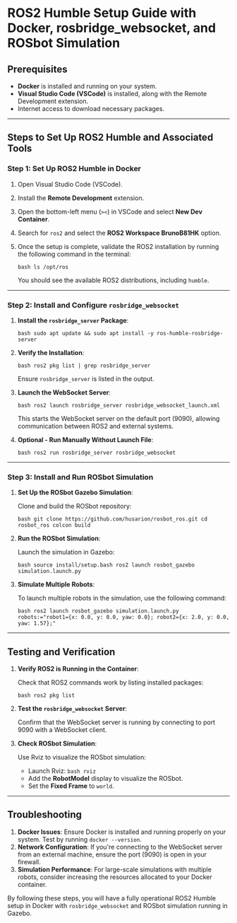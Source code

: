# ROS2 Humble Setup Guide with Docker, rosbridge_websocket, and ROSbot Simulation

## Prerequisites

- **Docker** is installed and running on your system.
- **Visual Studio Code (VSCode)** is installed, along with the Remote Development extension.
- Internet access to download necessary packages.

---

## Steps to Set Up ROS2 Humble and Associated Tools

### Step 1: Set Up ROS2 Humble in Docker

1. Open Visual Studio Code (VSCode).
2. Install the **Remote Development** extension.
3. Open the bottom-left menu (`><`) in VSCode and select **New Dev Container**.
4. Search for `ros2` and select the **ROS2 Workspace BrunoB81HK** option.
5. Once the setup is complete, validate the ROS2 installation by running the following command in the terminal:

   ``bash
   ls /opt/ros
   ``

   You should see the available ROS2 distributions, including `humble`.

---

### Step 2: Install and Configure `rosbridge_websocket`

1. **Install the `rosbridge_server` Package**:

   ``bash
   sudo apt update && sudo apt install -y ros-humble-rosbridge-server
   ``

2. **Verify the Installation**:

   ``bash
   ros2 pkg list | grep rosbridge_server
   ``

   Ensure `rosbridge_server` is listed in the output.

3. **Launch the WebSocket Server**:

   ``bash
   ros2 launch rosbridge_server rosbridge_websocket_launch.xml
   ``

   This starts the WebSocket server on the default port (9090), allowing communication between ROS2 and external systems.

4. **Optional - Run Manually Without Launch File**:

   ``bash
   ros2 run rosbridge_server rosbridge_websocket
   ``

---

### Step 3: Install and Run ROSbot Simulation

1. **Set Up the ROSbot Gazebo Simulation**:

   Clone and build the ROSbot repository:

   ``bash
   git clone https://github.com/husarion/rosbot_ros.git
   cd rosbot_ros
   colcon build
   ``

2. **Run the ROSbot Simulation**:

   Launch the simulation in Gazebo:

   ``bash
   source install/setup.bash
   ros2 launch rosbot_gazebo simulation.launch.py
   ``

3. **Simulate Multiple Robots**:

   To launch multiple robots in the simulation, use the following command:

   ``bash
   ros2 launch rosbot_gazebo simulation.launch.py robots:="robot1={x: 0.0, y: 0.0, yaw: 0.0}; robot2={x: 2.0, y: 0.0, yaw: 1.57};"
   ``

---

## Testing and Verification

1. **Verify ROS2 is Running in the Container**:

   Check that ROS2 commands work by listing installed packages:

   ``bash
   ros2 pkg list
   ``

2. **Test the `rosbridge_websocket` Server**:

   Confirm that the WebSocket server is running by connecting to port 9090 with a WebSocket client.

3. **Check ROSbot Simulation**:

   Use Rviz to visualize the ROSbot simulation:
   - Launch Rviz:
     ``bash
     rviz
     ``
   - Add the **RobotModel** display to visualize the ROSbot.
   - Set the **Fixed Frame** to `world`.

---

## Troubleshooting

1. **Docker Issues**: Ensure Docker is installed and running properly on your system. Test by running `docker --version`.
2. **Network Configuration**: If you're connecting to the WebSocket server from an external machine, ensure the port (9090) is open in your firewall.
3. **Simulation Performance**: For large-scale simulations with multiple robots, consider increasing the resources allocated to your Docker container.

By following these steps, you will have a fully operational ROS2 Humble setup in Docker with `rosbridge_websocket` and ROSbot simulation running in Gazebo.
